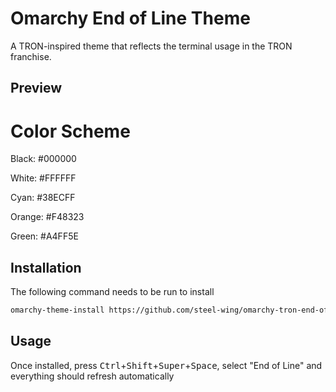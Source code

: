 # Omarchy End of Line Theme

A TRON-inspired theme that reflects the terminal usage in the TRON franchise.

## Preview



# Color Scheme

Black: #000000

White: #FFFFFF

Cyan: #38ECFF

Orange: #F48323

Green: #A4FF5E



## Installation

The following command needs to be run to install 

```bash
omarchy-theme-install https://github.com/steel-wing/omarchy-tron-end-of-line.git
```

## Usage

Once installed, press <kbd>Ctrl</kbd>+<kbd>Shift</kbd>+<kbd>Super</kbd>+<kbd>Space</kbd>, select "End of Line" and everything should refresh automatically
